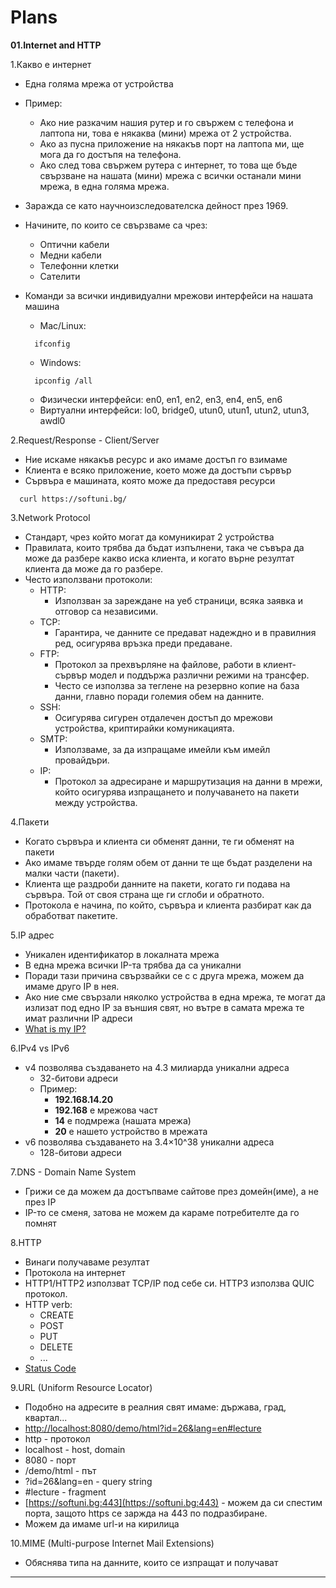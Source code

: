 # Plans

**01.Internet and HTTP**

 1.Какво е интернет
 
 - Една голяма мрежа от устройства
 - Пример:
   - Ако ние разкачим нашия рутер и го свържем с телефона и лаптопа ни, това е някаква (мини) мрежа от 2 устройства.
   - Ако аз пусна приложение на някакъв порт на лаптопа ми, ще мога да го достъпя на телефона.
   - Ако след това свържем рутера с интернет, то това ще бъде свързване на нашата (мини) мрежа с всички останали мини мрежа, в една голяма мрежа.
    
 - Заражда се като научноизследователска дейност през 1969.

 - Начините, по които се свързваме са чрез:
   - Оптични кабели
   - Медни кабели
   - Телефонни клетки
   - Сателити

- Команди за всички индивидуални мрежови интерфейси на нашата машина
  - Mac/Linux:
  ```
    ifconfig
  ```

  - Windows:
  ```
    ipconfig /all
  ```

  - Физически интерфейси: en0, en1, en2, en3, en4, en5, en6
  - Виртуални интерфейси: lo0, bridge0, utun0, utun1, utun2, utun3, awdl0

2.Request/Response - Client/Server

- Ние искаме някакъв ресурс и ако имаме достъп го взимаме
- Клиента е всяко приложение, което може да достъпи сървър
- Сървъра е машината, която може да предоставя ресурси
```
  curl https://softuni.bg/
```

3.Network Protocol

  - Стандарт, чрез който могат да комуникират 2 устройства
  - Правилата, които трябва да бъдат изпълнени, така че съвъра да може да разбере какво иска клиента, и когато върне резултат клиента да може да го разбере.
  - Често използвани протоколи:
    - HTTP:
      - Използван за зареждане на уеб страници, всяка заявка и отговор са независими.
    - TCP:
      - Гарантира, че данните се предават надеждно и в правилния ред, осигурява връзка преди предаване.
    - FTP:
      - Протокол за прехвърляне на файлове, работи в клиент-сървър модел и поддържа различни режими на трансфер.
      - Често се използва за теглене на резервно копие на база данни, главно поради големия обем на данните.
    - SSH:
      - Осигурява сигурен отдалечен достъп до мрежови устройства, криптирайки комуникацията.
    - SMTP:
      - Използваме, за да изпращаме имейли към имейл провайдъри.
    - IP:
      - Протокол за адресиране и маршрутизация на данни в мрежи, който осигурява изпращането и получаването на пакети между устройства.
 
 4.Пакети
 
   - Когато сървъра и клиента си обменят данни, те ги обменят на пакети
   - Ако имаме твърде голям обем от данни те ще бъдат разделени на малки части (пакети).
   - Клиента ще раздроби данните на пакети, когато ги подава на сървъра. Той от своя страна ще ги сглоби и обратното.
   - Протокола е начина, по който, сървъра и клиента разбират как да обработват пакетите.

5.IP адрес

  - Уникален идентификатор в локалната мрежа
  - В една мрежа всички IP-та трябва да са уникални
  - Поради тази причина свързвайки се с с друга мрежа, можем да имаме друго IP в нея.
  - Ако ние сме свързали няколко устройства в една мрежа, те могат да излизат под едно IP за външия свят, но вътре в самата мрежа те имат различни IP адреси
  - [What is my IP?](https://whatismyipaddress.com/)

6.IPv4 vs IPv6

  - v4 позволява създаването на 4.3 милиарда уникални адреса
    - 32-битови адреси
    - Пример:
      - **192.168.14.20**
      - **192.168** е мрежова част
      - **14** е подмрежа (нашата мрежа)
      - **20** е нашето устройство в мрежата
  - v6 позволява създаването на 3.4×10^38 уникални адреса
    - 128-битови адреси

7.DNS - Domain Name System

  - Грижи се да можем да достъпваме сайтове през домейн(име), а не през IP
  - IP-то се сменя, затова не можем да караме потребителте да го помнят

8.HTTP

  - Винаги получаваме резултат
  - Протокола на интернет
  - HTTP1/HTTP2 използват TCP/IP под себе си. HTTP3 използва QUIC протокол.
  - HTTP verb:
    - CREATE
    - POST
    - PUT
    - DELETE
    - ...
  - [Status Code](https://http.cat/)

9.URL (Uniform Resource Locator)
  
  - Подобно на адресите в реалния свят имаме: държава, град, квартал...
  - [http://localhost:8080/demo/html?id=26&lang=en#lecture](http://localhost:8080/demo/html?id=26&lang=en#lecture)
  - http - протокол
  - localhost - host, domain
  - 8080 - порт
  - /demo/html - път
  - ?id=26&lang=en - query string
  - #lecture - fragment
  - [https://softuni.bg:443](https://softuni.bg:443) - можем да си спестим порта, защото https се заржда на 443 по подразбиране.
  - Можем да имаме url-и на кирилица

10.MIME (Multi-purpose Internet Mail Extensions)

  - Обяснява типа на данните, които се изпращат и получават

---


